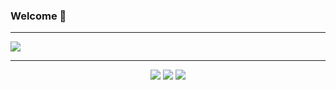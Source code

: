 ### Welcome 🧡 
---
   <img src="https://discord.c99.nl/widget/theme-4/152044162860974080.png">
   
   
---
<p align="center">
  <img src="https://img.shields.io/github/followers/xUnknown433?style=social">
  <img src="https://img.shields.io/github/stars/xUnknown433?style=social">
  <img src="https://komarev.com/ghpvc/?username=xUnknown433&color=blue"> </p>
